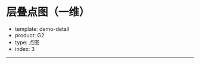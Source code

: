# 层叠点图（一维）

- template: demo-detail
- product: G2
- type: 点图
- index: 3

----

<script>
$.getJSON('../../static/data/diamond.json',function(data){
  data = data.slice(0, 200);
  var chart = new G2.Chart({
    id: 'c1',
    width: 1000,
    height: 500
  });
  chart.source(data);
  chart.pointStack()
    .position('clarity')
    .color('cut')
  chart.render();
});
</script>